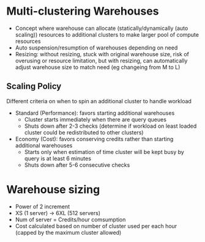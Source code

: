 # Multi-clustering Warehouses
- Concept where warehouse can allocate (statically/dynamically (auto scaling)) resources to additional clusters to make larger pool of compute resources
- Auto suspension/resumption of warehouses depending on need
- Resizing: without resizing, stuck with original warehouse size, risk of overusing or resource limitation, but with resizing, can automatically adjust warehouse size to match need (eg changeing from M to L)

## Scaling Policy
Different criteria on when to spin an additional cluster to handle workload
- Standard (Performance): favors starting additional warehouses
  - Cluster starts immediately when there are query queues
  - Shuts down after 2-3 checks (determine if workload on least loaded cluster could be redistributed to other clusters)
- Economy (Cost): favors conserving credits rather than starting additional warehouses
  - Starts only when estimation of time cluster will be kept busy by query is at least 6 minutes
  - Shuts down after 5-6 consecutive checks

# Warehouse sizing
- Power of 2 increment
- XS (1 server) -> 6XL (512 servers)
- Num of server = Credits/hour comsumption
- Cost calculated based on number of cluster used per each hour (capped by the maximum cluster allowed)
